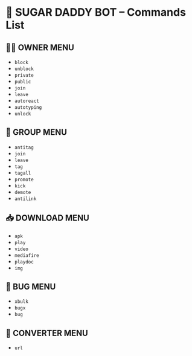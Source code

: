 # 📜 SUGAR DADDY BOT – Commands List

## 🧑‍💼 OWNER MENU
- `block`
- `unblock`
- `private`
- `public`
- `join`
- `leave`
- `autoreact`
- `autotyping`
- `unlock`

## 👥 GROUP MENU
- `antitag`
- `join`
- `leave`
- `tag`
- `tagall`
- `promote`
- `kick`
- `demote`
- `antilink`

## 📥 DOWNLOAD MENU
- `apk`
- `play`
- `video`
- `mediafire`
- `playdoc`
- `img`

## 🐞 BUG MENU
- `xbulk`
- `bugx`
- `bug`

## 🔁 CONVERTER MENU
- `url`
